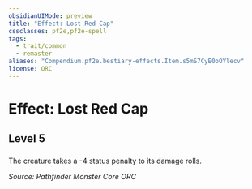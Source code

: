 ```yaml
---
obsidianUIMode: preview
title: "Effect: Lost Red Cap"
cssclasses: pf2e,pf2e-spell
tags:
  - trait/common
  - remaster
aliases: "Compendium.pf2e.bestiary-effects.Item.s5mS7CyE0oOYlecv"
license: ORC
---
```

# Effect: Lost Red Cap
## Level 5
### 






The creature takes a -4 status penalty to its damage rolls.

*Source: Pathfinder Monster Core*
*ORC*